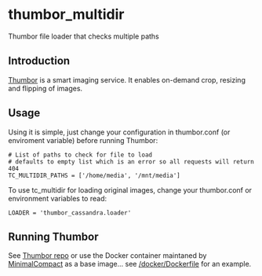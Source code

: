 thumbor_multidir
================

Thumbor file loader that checks multiple paths

Introduction
------------

[Thumbor](https://github.com/globocom/thumbor/wiki) is a smart imaging service. It enables on-demand crop, resizing and flipping of images.

Usage
-----

Using it is simple, just change your configuration in thumbor.conf (or enviroment variable) before running Thumbor:

    # List of paths to check for file to load
    # defaults to empty list which is an error so all requests will return 404
    TC_MULTIDIR_PATHS = ['/home/media', '/mnt/media']

To use tc_multidir for loading original images, change your thumbor.conf or environment variables to read:

    LOADER = 'thumbor_cassandra.loader'

Running Thumbor
---------------

See [Thumbor repo](https://github.com/thumbor/thumbor)
or use the Docker container maintaned by [MinimalCompact](https://github.com/MinimalCompact/thumbor/tree/master/thumbor) as a base image... see [/docker/Dockerfile](https://github.com/benneic/thumbor_multidir/tree/master/docker) for an example.
